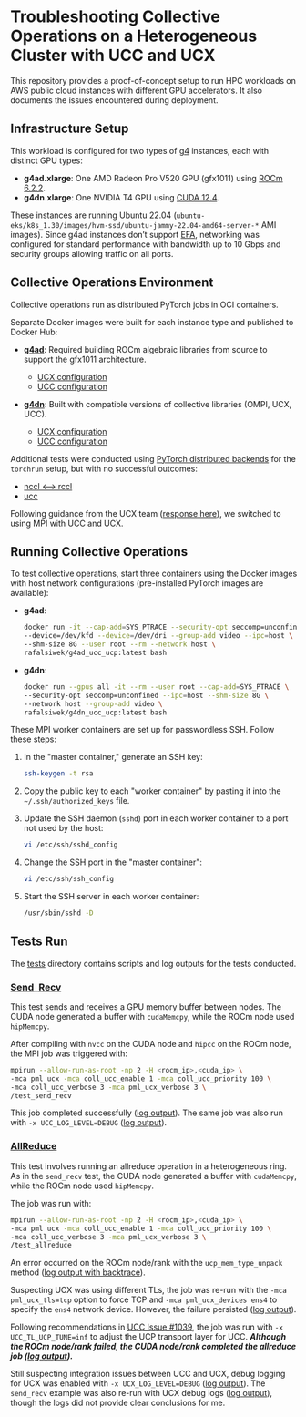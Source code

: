 # Troubleshooting Collective Operations on a Heterogeneous Cluster with UCC and UCX

This repository provides a proof-of-concept setup to run HPC workloads on AWS public cloud instances with different GPU accelerators. It also documents the issues encountered during deployment.

## Infrastructure Setup

This workload is configured for two types of [g4](https://aws.amazon.com/ec2/instance-types/g4/) instances, each with distinct GPU types:

- **g4ad.xlarge**: One AMD Radeon Pro V520 GPU (gfx1011) using [ROCm 6.2.2](https://rocm.docs.amd.com/projects/install-on-linux/en/latest/install/quick-start.html).
- **g4dn.xlarge**: One NVIDIA T4 GPU using [CUDA 12.4](https://developer.nvidia.com/cuda-12-4-0-download-archive?target_os=Linux&target_arch=x86_64&Distribution=Ubuntu&target_version=22.04&target_type=deb_local).

These instances are running Ubuntu 22.04 (`ubuntu-eks/k8s_1.30/images/hvm-ssd/ubuntu-jammy-22.04-amd64-server-*` AMI images). Since g4ad instances don’t support [EFA](https://docs.aws.amazon.com/AWSEC2/latest/UserGuide/efa.html), networking was configured for standard performance with bandwidth up to 10 Gbps and security groups allowing traffic on all ports.

## Collective Operations Environment

Collective operations run as distributed PyTorch jobs in OCI containers.

Separate Docker images were built for each instance type and published to Docker Hub:

- **[g4ad](./g4ad_rocm_build/Dockerfile)**: Required building ROCm algebraic libraries from source to support the gfx1011 architecture.
    - [UCX configuration](./config_infos/rocm_ucx_config)
    - [UCC configuration](./config_infos/rocm_ucc_config)

- **[g4dn](./g4dn_cuda_build/Dockerfile)**: Built with compatible versions of collective libraries (OMPI, UCX, UCC).
    - [UCX configuration](./config_infos/cuda_ucx_config)
    - [UCC configuration](./config_infos/cuda_ucc_config)

Additional tests were conducted using [PyTorch distributed backends](https://pytorch.org/tutorials/intermediate/dist_tuto.html#communication-backends) for the `torchrun` setup, but with no successful outcomes:
- [nccl <--> rccl](https://github.com/ROCm/rccl/issues/1220)
- [ucc](https://github.com/openucx/ucx/discussions/9985)

Following guidance from the UCX team ([response here](https://github.com/openucx/ucx/discussions/9985)), we switched to using MPI with UCC and UCX.

## Running Collective Operations

To test collective operations, start three containers using the Docker images with host network configurations (pre-installed PyTorch images are available):

- **g4ad**:
    ```bash
    docker run -it --cap-add=SYS_PTRACE --security-opt seccomp=unconfined \
    --device=/dev/kfd --device=/dev/dri --group-add video --ipc=host \
    --shm-size 8G --user root --rm --network host \
    rafalsiwek/g4ad_ucc_ucp:latest bash
    ```

- **g4dn**:
    ```bash
    docker run --gpus all -it --rm --user root --cap-add=SYS_PTRACE \
    --security-opt seccomp=unconfined --ipc=host --shm-size 8G \
    --network host --group-add video \
    rafalsiwek/g4dn_ucc_ucp:latest bash
    ```

These MPI worker containers are set up for passwordless SSH. Follow these steps:

1. In the "master container," generate an SSH key:
    ```bash
    ssh-keygen -t rsa
    ```

2. Copy the public key to each "worker container" by pasting it into the `~/.ssh/authorized_keys` file.

3. Update the SSH daemon (`sshd`) port in each worker container to a port not used by the host:
    ```bash
    vi /etc/ssh/sshd_config
    ```

4. Change the SSH port in the "master container":
    ```bash
    vi /etc/ssh/ssh_config
    ```

5. Start the SSH server in each worker container:
    ```bash
    /usr/sbin/sshd -D
    ```

## Tests Run

The [tests](./tests/) directory contains scripts and log outputs for the tests conducted.

### [Send_Recv](./tests/send_recv/)

This test sends and receives a GPU memory buffer between nodes. The CUDA node generated a buffer with `cudaMemcpy`, while the ROCm node used `hipMemcpy`.

After compiling with `nvcc` on the CUDA node and `hipcc` on the ROCm node, the MPI job was triggered with:
```bash
mpirun --allow-run-as-root -np 2 -H <rocm_ip>,<cuda_ip> \
-mca pml ucx -mca coll_ucc_enable 1 -mca coll_ucc_priority 100 \
-mca coll_ucc_verbose 3 -mca pml_ucx_verbose 3 \
/test_send_recv
```
This job completed successfully ([log output](./tests/send_recv/test_run_send_recv_mpi.log)). The same job was also run with `-x UCC_LOG_LEVEL=DEBUG` ([log output](./tests/send_recv/test_run_send_recv_mpi_ucc_verbose.log)).

### [AllReduce](./tests/allreduce/)

This test involves running an allreduce operation in a heterogeneous ring. As in the `send_recv` test, the CUDA node generated a buffer with `cudaMemcpy`, while the ROCm node used `hipMemcpy`.

The job was run with:
```bash
mpirun --allow-run-as-root -np 2 -H <rocm_ip>,<cuda_ip> \
-mca pml ucx -mca coll_ucc_enable 1 -mca coll_ucc_priority 100 \
-mca coll_ucc_verbose 3 -mca pml_ucx_verbose 3 \
/test_allreduce
```
An error occurred on the ROCm node/rank with the `ucp_mem_type_unpack` method ([log output with backtrace](./tests/allreduce/test_run_allreduce_mpi_basic.log)).

Suspecting UCX was using different TLs, the job was re-run with the `-mca pml_ucx_tls=tcp` option to force TCP and `-mca pml_ucx_devices ens4` to specify the `ens4` network device. However, the failure persisted ([log output](./tests/allreduce/test_run_allreduce_mpi_selected_ucx_tl.log)).

Following recommendations in [UCC Issue #1039](https://github.com/openucx/ucc/issues/1039), the job was run with `-x UCC_TL_UCP_TUNE=inf` to adjust the UCP transport layer for UCC. ***Although the ROCm node/rank failed, the CUDA node/rank completed the allreduce job ([log output](./tests/allreduce/test_run_allreduce_mpi_tuned_ucp.log)).***

Still suspecting integration issues between UCC and UCX, debug logging for UCX was enabled with `-x UCX_LOG_LEVEL=DEBUG` ([log output](./tests/allreduce/test_run_allreduce_mpi_tuned_ucx_debug_dump.log)). The `send_recv` example was also re-run with UCX debug logs ([log output](./tests/send_recv/test_run_send_recv_mpi_tuned_ucx_debug_dump.log)), though the logs did not provide clear conclusions for me.